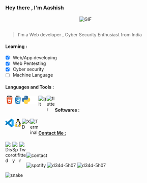 ### Hey there , I'm Aashish
<div align="center"><img hight="400" width="700" alt="GIF" align="center" src="https://github.com/Xx-Ashutosh-xX/Xx-Ashutosh-xX/blob/master/assets/1936.gif"></div>

<br>

> I'm a Web developer , Cyber Security Enthusiast from India

#### Learning :
- [x] Web/App developing
- [x] Web Pentesting
- [x] Cyber security
- [ ] Machine Language

#### Languages and Tools :

<a href="https://www.w3.org/html/" target="_blank"><img align="left" alt="HTML5" width="26px" src="https://raw.githubusercontent.com/github/explore/80688e429a7d4ef2fca1e82350fe8e3517d3494d/topics/html/html.png" /></a>
<a href="https://www.w3schools.com/css/" target="_blank"><img align="left" alt="CSS3" width="26px" src="https://raw.githubusercontent.com/github/explore/80688e429a7d4ef2fca1e82350fe8e3517d3494d/topics/css/css.png" /></a>
<a href="https://www.python.org" target="_blank"> <img align="left" alt="Python" width="26px" src="https://github.com/Aakarsh-B/trying-repos/blob/master/python-5.svg?raw=true"/> </a>
<img align="left" alt="GitHub" width="26px" src="https://github.com/Aakarsh-B/trying-repos/blob/master/github.svg" />
<a href="flutter.com" target="_blank"> <img align="left" alt="git" width="26px" src="https://www.vectorlogo.zone/logos/git-scm/git-scm-icon.svg"/> </a>
<img align="left" alt="flutter" width="26px" src="https://www.vectorlogo.zone/logos/flutterio/flutterio-icon.svg" />
<br />


#### Softwares :

<img align="left" alt="Visual Studio Code" width="26px" src="https://raw.githubusercontent.com/github/explore/80688e429a7d4ef2fca1e82350fe8e3517d3494d/topics/visual-studio-code/visual-studio-code.png" />
<a href="https://www.linux.org/" target="_blank"> <img align="left" alt="XD" width="26px"src="https://raw.githubusercontent.com/devicons/devicon/master/icons/linux/linux-original.svg" alt="arduino" /> </a>
<a href="https://www.arduino.cc/" target="_blank"> <img align="left" alt="XD" width="26px" src="https://cdn.worldvectorlogo.com/logos/arduino-1.svg" alt="arduino"/> </a>
<img align="left" alt="Terminal" width="26px" src="https://user-images.githubusercontent.com/58104187/130577755-fac9debc-98c0-49b9-a528-d5b4dfd88be1.png" />

<br />


<!-- #### Hobbies :
- [x] Video Games 🎮
- [ ] Binge Watching Shows 📺
- [ ] Music 🎧
  -->
#### [Contact Me :](https://www.deadshot.gq)
<a href="https://discordapp.com/users/861203929941803038">
  <img align="left" alt="Discord" width="22px" src="https://user-images.githubusercontent.com/58104187/206185989-9d49aa3a-b6af-48e3-983a-1d97819fa276.svg" />
</a>



<a href="https://open.spotify.com/user/1fgjrj955afaorj9axy8cm0mp?si=43a86b7e9a654909&nd=1">
  <img align="left" alt="Spotify" width="22px" src="https://user-images.githubusercontent.com/58104187/198833667-f002e2ff-56d4-4575-a60d-e3cd07174e82.svg" />
</a>

<a href="https://twitter.com/d34d__5h07">
  <img align="left" alt="Twitter" width="22px" src="https://raw.githubusercontent.com/peterthehan/peterthehan/master/assets/twitter.svg" />
</a><br><br>
<img href="https://www.deadshot.gq" width="400" alt="contact" src="https://user-images.githubusercontent.com/58104187/125207985-664d5480-e27f-11eb-9044-ecda092b2402.jpg">

<p float="left">
<img href="https://www.deadshot.gq" width="175" alt="spotify" src="https://spotify-github-profile.vercel.app/api/view?uid=1fgjrj955afaorj9axy8cm0mp&cover_image=true&theme=compact&show_offline=false">
<img width="302" src="https://github-readme-stats.vercel.app/api/top-langs?username=d34d-5h07&show_icons=true&locale=en&layout=compact" alt="d34d-5h07" />
<img width="360" src="https://github-readme-stats.vercel.app/api?username=d34d-5h07&show_icons=true&locale=en" alt="d34d-5h07" />
</p>

![snake](https://github.com/d34d-5h07/d34d-5h07/blob/output/github-contribution-grid-snake-dark.svg#gh-dark-mode-only)

<!-- <p float="left">
 <img width="250" src="https://quotes-github-readme.vercel.app/api?type=vertical&theme=dark&author=Rick%20Sanchez&quote=To%20live%20is%20to%20risk%20it%20all%3B%20otherwise%20you%E2%80%99re%20just%20an%20inert%20chunk%20of%20randomly%20assembled%20molecules%20drifting%20wherever%20the%20universe%20blows%20you"/>
<img width="250" src="https://quotes-github-readme.vercel.app/api?type=vertical&theme=dark&author=Bojack%20Horseman&quote=That%20voice%2C%20the%20one%20that%20tells%20you%20you%27re%20worthless%20and%20stupid%20and%20ugly...%20It%20goes%20away%2C%20right%3F"/>
<img width="250" src="https://quotes-github-readme.vercel.app/api?type=vertical&theme=dark&author=MrRobot&quote=When%20you%20see%20a%20good%20move%2C%20look%20for%20a%20better%20one"/>
</p>
 -->



